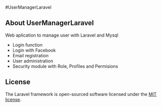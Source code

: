 #UserManagerLaravel


## About UserManagerLaravel
Web aplication to manage user with Laravel and Mysql

- Login function
- Login with Facebook
- Email registration
- User administration
- Security module with Role, Profiles and Permisions

## License

The Laravel framework is open-sourced software licensed under the [MIT license](http://opensource.org/licenses/MIT).
